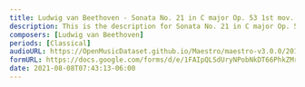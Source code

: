 ```yaml
---
title: Ludwig van Beethoven - Sonata No. 21 in C major Op. 53 1st mov. (8)
description: This is the description for Sonata No. 21 in C major Op. 53 1st mov. by Ludwig van Beethoven
composers: [Ludwig van Beethoven]
periods: [Classical]
audioURL: https://OpenMusicDataset.github.io/Maestro/maestro-v3.0.0/2013/ORIG-MIDI_02_7_6_13_Group__MID--AUDIO_05_R1_2013_wav--2.midi
formURL: https://docs.google.com/forms/d/e/1FAIpQLSdUryNPobNkDT66PhkZMrJeTtROzwCcV3T1XAxN2nCR7BOVKA/viewform
date: 2021-08-08T07:43:13-06:00
---
```

